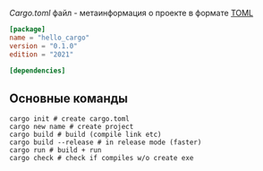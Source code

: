 *Cargo.toml* файл - метаинформация о проекте в формате [TOML](https://toml.io/en/) 

```toml
[package]
name = "hello_cargo" 
version = "0.1.0"
edition = "2021"

[dependencies]
```

## Основные команды
```shell
cargo init # create cargo.toml
cargo new name # create project
cargo build # build (compile link etc)
cargo build --release # in release mode (faster)
cargo run # build + run
cargo check # check if compiles w/o create exe
```


